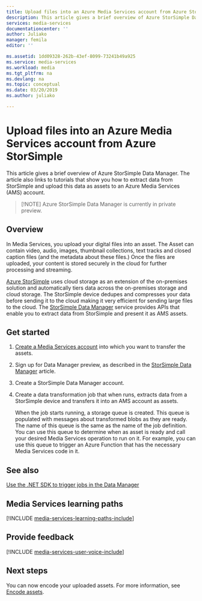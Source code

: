 ```yaml
---
title: Upload files into an Azure Media Services account from Azure StorSimple | Microsoft Docs
description: This article gives a brief overview of Azure StorSimple Data Manager. The article also links to tutorials that show you how to extract data from StorSimple and upload it as assets to an Azure Media Services account.
services: media-services
documentationcenter: ''
author: Juliako
manager: femila
editor: ''

ms.assetid: 1dd09328-262b-43ef-8099-73241b49a925
ms.service: media-services
ms.workload: media
ms.tgt_pltfrm: na
ms.devlang: na
ms.topic: conceptual
ms.date: 03/20/2019
ms.author: juliako

---
```

# Upload files into an Azure Media Services account from Azure StorSimple  

This article gives a brief overview of Azure StorSimple Data Manager. The article also links to tutorials that show you how to extract data from StorSimple and upload this data as assets to an Azure Media Services (AMS) account.

> 
> [!NOTE]
> Azure StorSimple Data Manager is currently in private preview. 
> 

## Overview

In Media Services, you upload your digital files into an asset. The Asset  can contain video, audio, images, thumbnail collections, text tracks and closed caption files (and the metadata about these files.) Once the files are uploaded, your content is stored securely in the cloud for further processing and streaming.

[Azure StorSimple](https://docs.microsoft.com/azure/storsimple/) uses cloud storage as an extension of the on-premises solution and automatically tiers data across the on-premises storage and cloud storage. The StorSimple device dedupes and compresses your data before sending it to the cloud making it very efficient for sending large files to the cloud. The [StorSimple Data Manager](../../storsimple/storsimple-data-manager-overview.md) service provides APIs that enable you to extract data from StorSimple and present it as AMS assets.

## Get started

1. [Create a Media Services account](media-services-portal-create-account.md) into which you want to transfer the assets.
2. Sign up for Data Manager preview, as described in the [StorSimple Data Manager](../../storsimple/storsimple-data-manager-overview.md) article.
3. Create a StorSimple Data Manager account.
4. Create a data transformation job that when runs, extracts data from a StorSimple device and transfers it into an AMS account as assets. 

	When the job starts running, a storage queue is created. This queue is populated with messages about transformed blobs as they are ready. The name of this queue is the same as the name of the job definition. You can use this queue to determine when as asset is ready and call your desired Media Services operation to run on it. For example, you can use this queue to trigger an Azure Function that has the necessary Media Services code in it.

## See also

[Use the .NET SDK to trigger jobs in the Data Manager](../../storsimple/storsimple-data-manager-dotnet-jobs.md)

## Media Services learning paths
[!INCLUDE [media-services-learning-paths-include](../../../includes/media-services-learning-paths-include.md)]

## Provide feedback
[!INCLUDE [media-services-user-voice-include](../../../includes/media-services-user-voice-include.md)]

## Next steps

You can now encode your uploaded assets. For more information, see [Encode assets](media-services-portal-encode.md).
